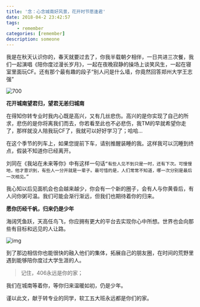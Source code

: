 ```yaml
---
title: '念：心念城南好风景，花开时节愿逢君'
date: 2018-04-2 23:42:57
tags: 
	- remember
categories: [remember]
description: someone
---
```


我是在秋天认识你的，春天就要过去了，你我半载朝夕相伴，一日共进三次餐，我们一起演唱《陪你度过漫长岁月》，一起在夜晚寂静的操场上谈笑风生，一起在寝室里面玩CF。还有那个最有趣的段子“别人问是什么墙，你竟然回答郑州大学王志强”

![700](https://imgconvert.csdnimg.cn/aHR0cHM6Ly91cGxvYWQtaW1hZ2VzLmppYW5zaHUuaW8vdXBsb2FkX2ltYWdlcy8xMDQwOTQ2OC0wOGFjZjgzZTU2YWRkYWIxLmpwZz9pbWFnZU1vZ3IyL2F1dG8tb3JpZW50L3N0cmlwJTdDaW1hZ2VWaWV3Mi8yL3cvNzAw?x-oss-process=image/format,png)![点击并拖拽以移动](data:image/gif;base64,R0lGODlhAQABAPABAP///wAAACH5BAEKAAAALAAAAAABAAEAAAICRAEAOw==)

**花开城南望君归，望君无恙归城南**

在得知你转专业时我内心既是高兴，又有几丝悲伤。高兴的是你实现了自己的所求，悲伤的是你将离我们而去，你若看至此也不必悲伤，我TM的早就希望你走了，那样就没人陪我玩CF了，我就可以好好学习了；哈哈…

在这个季节的列车上，如果您提前下车，请别推醒装睡的我。这样我可以沉睡到终点，假装不知道你已经离开。

刘同在《我站在未来等你》中有这样一句话`“有些人见不到只是一时，还有下次。可慢慢地，他才意识到，有些人一分开就是一辈子。最可惜的是，人们常常不知道，哪一次分别是最后一次相见。”`

我心知以后见面机会也会越来越少，你会有一个新的圈子，会有人与你黄昏后，有人问你粥可温。我们可能会渐行渐远，但我们也期待着你的归来。

**愿你历经千帆，归来仍是少年**

海阔凭鱼跃，天高任鸟飞，你应拥有更大的平台去实现你心中所想。世界也会向那些有目标和远见的人让路。

![img](https://imgconvert.csdnimg.cn/aHR0cHM6Ly91cGxvYWQtaW1hZ2VzLmppYW5zaHUuaW8vdXBsb2FkX2ltYWdlcy8xMDQwOTQ2OC01MjMzZmZiYTk4NThhYzJhLmpwZz9pbWFnZU1vZ3IyL2F1dG8tb3JpZW50L3N0cmlwJTdDaW1hZ2VWaWV3Mi8yL3cvMjI0?x-oss-process=image/format,png)![点击并拖拽以移动](data:image/gif;base64,R0lGODlhAQABAPABAP///wAAACH5BAEKAAAALAAAAAABAAEAAAICRAEAOw==)

到了那边相信你也能很快的融入他们的集体，拓展自己的朋友圈，在时间的荒野里遇到能够陪你度过大学生涯的人。

> 记住，406永远是你的家；

我们在城南等着你，等你归来温暖如初，仍是少年。





谨以此文，献于转专业的同学，软工五大班永远都是你们的家。